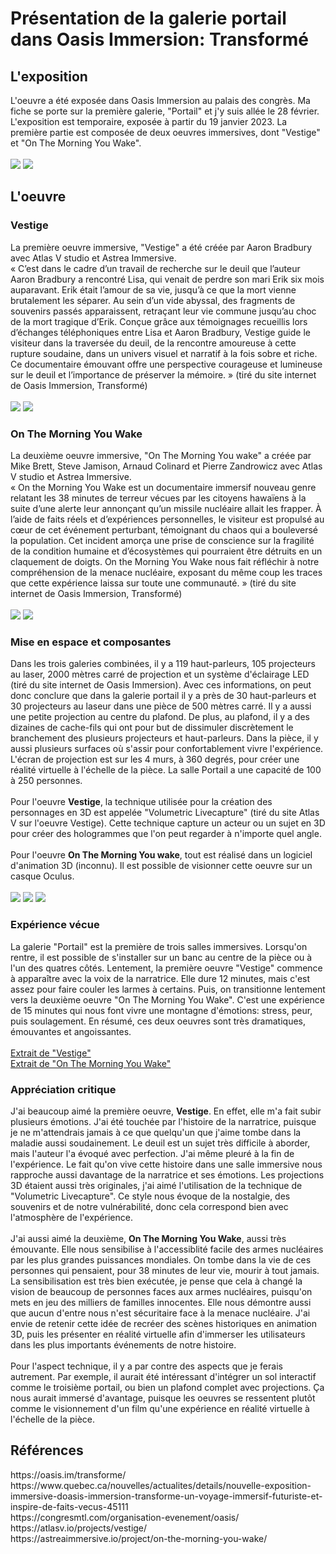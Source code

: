 <h1>Présentation de la galerie portail dans Oasis Immersion: Transformé</h1>
<h2>L'exposition</h2>
L'oeuvre a été exposée dans Oasis Immersion au palais des congrès. Ma fiche se porte sur la première galerie, "Portail" et j'y suis allée le 28 février. L'exposition est temporaire, exposée à partir du 19 janvier 2023. La première partie est composée de deux oeuvres immersives, dont "Vestige" et "On The Morning You Wake".
<br /><br />
<img src="medias/affiche_presentation.png">
<img src="medias/cartel.png">

<h2>L'oeuvre</h2>

<h3>Vestige</h3>

La première oeuvre immersive, "Vestige" a été créée par Aaron Bradbury avec Atlas V studio et Astrea Immersive.
<br /> « C’est dans le cadre d’un travail de recherche sur le deuil que l’auteur Aaron Bradbury a rencontré Lisa, qui venait de perdre son mari Erik six mois auparavant. Erik était l’amour de sa vie, jusqu’à ce que la mort vienne brutalement les séparer. Au sein d’un vide abyssal, des fragments de souvenirs passés apparaissent, retraçant leur vie commune jusqu’au choc de la mort tragique d’Erik. Conçue grâce aux témoignages recueillis lors d’échanges téléphoniques entre Lisa et Aaron Bradbury, Vestige guide le visiteur dans la traversée du deuil, de la rencontre amoureuse à cette rupture soudaine, dans un univers visuel et narratif à la fois sobre et riche. Ce documentaire émouvant offre une perspective courageuse et lumineuse sur le deuil et l’importance de préserver la mémoire. » (tiré du site internet de Oasis Immersion, Transformé)
<br /><br />
<img src="medias/vestige_affiche.png">
<img src="medias/vestige_2.png">

<h3>On The Morning You Wake</h3>

La deuxième oeuvre immersive, "On The Morning You wake" a créée par Mike Brett, Steve Jamison, Arnaud Colinard et Pierre Zandrowicz avec Atlas V studio et Astrea Immersive.
<br /> « On the Morning You Wake est un documentaire immersif nouveau genre relatant les 38 minutes de terreur vécues par les citoyens hawaïens à la suite d’une alerte leur annonçant qu’un missile nucléaire allait les frapper. À l’aide de faits réels et d’expériences personnelles, le visiteur est propulsé au cœur de cet événement perturbant, témoignant du chaos qui a bouleversé la population. Cet incident amorça une prise de conscience sur la fragilité de la condition humaine et d’écosystèmes qui pourraient être détruits en un claquement de doigts. On the Morning You Wake nous fait réfléchir à notre compréhension de la menace nucléaire, exposant du même coup les traces que cette expérience laissa sur toute une communauté. » (tiré du site internet de Oasis Immersion, Transformé)
<br /><br />
<img src="medias/otmyw_affiche.png">
<img src="medias/otmyw_1.png">

<h3>Mise en espace et composantes</h3>
Dans les trois galeries combinées, il y a 119 haut-parleurs, 105 projecteurs au laser, 2000 mètres carré de projection et un système d'éclairage LED (tiré du site internet de Oasis Immersion). Avec ces informations, on peut donc conclure que dans la galerie portail il y a près de 30 haut-parleurs et 30 projecteurs au laseur dans une pièce de 500 mètres carré. Il y a aussi une petite projection au centre du plafond. De plus, au plafond, il y a des dizaines de cache-fils qui ont pour but de dissimuler discrètement le branchement des plusieurs projecteurs et haut-parleurs. Dans la pièce, il y aussi plusieurs surfaces où s'assir pour confortablement vivre l'expérience. L'écran de projection est sur les 4 murs, à 360 degrés, pour créer une réalité virtuelle à l'échelle de la pièce. La salle Portail a une capacité de 100 à 250 personnes.
<br /><br />
Pour l'oeuvre <b>Vestige</b>, la technique utilisée pour la création des personnages en 3D est appelée "Volumetric Livecapture" (tiré du site Atlas V sur l'oeuvre Vestige). Cette technique capture un acteur ou un sujet en 3D pour créer des hologrammes que l'on peut regarder à n'importe quel angle.
<br /><br />
Pour l'oeuvre <b>On The Morning You wake</b>, tout est réalisé dans un logiciel d'animation 3D (inconnu). Il est possible de visionner cette oeuvre sur un casque Oculus.
<br /><br />
<img src="medias/schema.jpg">
<img src="medias/plafond.png">
<img src="medias/projection_plafond.png">

<h3>Expérience vécue</h3>
La galerie "Portail" est la première de trois salles immersives. Lorsqu'on rentre, il est possible de s'installer sur un banc au centre de la pièce ou à l'un des quatres côtés. Lentement, la première oeuvre "Vestige" commence à apparaître avec la voix de la narratrice. Elle dure 12 minutes, mais c'est assez pour faire couler les larmes à certains. Puis, on transitionne lentement vers la deuxième oeuvre "On The Morning You Wake". C'est une expérience de 15 minutes qui nous font vivre une montagne d'émotions: stress, peur, puis soulagement. En résumé, ces deux oeuvres sont très dramatiques, émouvantes et angoissantes. 
<br /><br />
<a href="https://youtu.be/6b2MDj53_XI">Extrait de "Vestige"</a><br />
<a href="https://www.youtube.com/watch?v=hsbM1whfqFY">Extrait de "On The Morning You Wake"</a>

<h3>Appréciation critique</h3>
J'ai beaucoup aimé la première oeuvre, <b>Vestige</b>. En effet, elle m'a fait subir plusieurs émotions. J'ai été touchée par l'histoire de la narratrice, puisque je ne m'attendrais jamais à ce que quelqu'un que j'aime tombe dans la maladie aussi soudainement. Le deuil est un sujet très difficile à aborder, mais l'auteur l'a évoqué avec perfection. J'ai même pleuré à la fin de l'expérience. Le fait qu'on vive cette histoire dans une salle immersive nous rapproche aussi davantage de la narratrice et ses émotions. Les projections 3D étaient aussi très originales, j'ai aimé l'utilisation de la technique de "Volumetric Livecapture". Ce style nous évoque de la nostalgie, des souvenirs et de notre vulnérabilité, donc cela correspond bien avec l'atmosphère de l'expérience.
<br /><br />
J'ai aussi aimé la deuxième, <b>On The Morning You Wake</b>, aussi très émouvante. Elle nous sensibilise à l'accessiblité facile des armes nucléaires par les plus grandes puissances mondiales. On tombe dans la vie de ces personnes qui pensaient, pour 38 minutes de leur vie, mourir à tout jamais. La sensibilisation est très bien exécutée, je pense que cela à changé la vision de beaucoup de personnes faces aux armes nucléaires, puisqu'on mets en jeu des milliers de familles innocentes. Elle nous démontre aussi que aucun d'entre nous n'est sécuritaire face à la menace nucléaire. J'ai envie de retenir cette idée de recréer des scènes historiques en animation 3D, puis les présenter en réalité virtuelle afin d'immerser les utilisateurs dans les plus importants événements de notre histoire.
<br /><br />
Pour l'aspect technique, il y a par contre des aspects que je ferais autrement. Par exemple, il aurait été intéressant d'intégrer un sol interactif comme le troisième portail, ou bien un plafond complet avec projections. Ça nous aurait immersé d'avantage, puisque les oeuvres se ressentent plutôt comme le visionnement d'un film qu'une expérience en réalité virtuelle à l'échelle de la pièce.

<h2>Références</h2>
https://oasis.im/transforme/
<br />https://www.quebec.ca/nouvelles/actualites/details/nouvelle-exposition-immersive-doasis-immersion-transforme-un-voyage-immersif-futuriste-et-inspire-de-faits-vecus-45111
<br />https://congresmtl.com/organisation-evenement/oasis/
<br />https://atlasv.io/projects/vestige/
<br />https://astreaimmersive.io/project/on-the-morning-you-wake/
